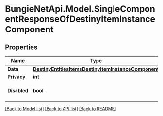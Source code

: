
# BungieNetApi.Model.SingleComponentResponseOfDestinyItemInstanceComponent

## Properties

Name | Type | Description | Notes
------------ | ------------- | ------------- | -------------
**Data** | [**DestinyEntitiesItemsDestinyItemInstanceComponent**](DestinyEntitiesItemsDestinyItemInstanceComponent.md) |  | [optional] 
**Privacy** | **int** |  | [optional] 
**Disabled** | **bool** | If true, this component is disabled. | [optional] 

[[Back to Model list]](../README.md#documentation-for-models)
[[Back to API list]](../README.md#documentation-for-api-endpoints)
[[Back to README]](../README.md)

